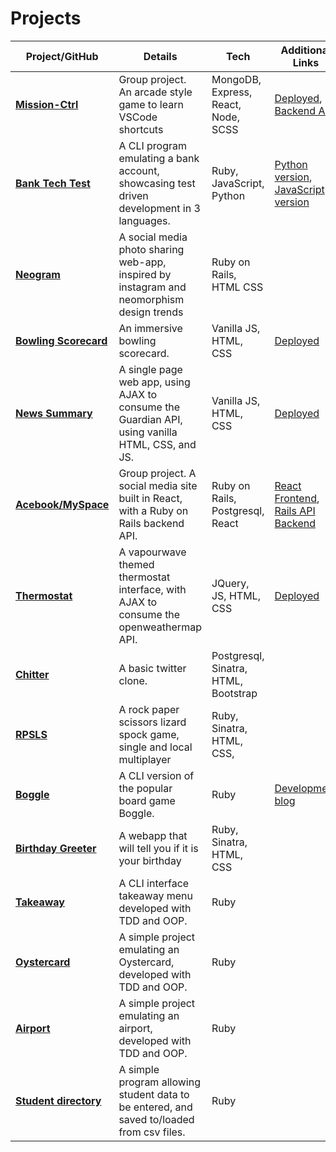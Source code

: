 # Projects

| Project/GitHub          | Details                                                                                         | Tech                                 | Additional Links                                                                                                                            |
| ----------------------- | ----------------------------------------------------------------------------------------------- | ------------------------------------ | ------------------------------------------------------------------------------------------------------------------------------------------- |
| **[Mission-Ctrl]**      | Group project. An arcade style game to learn VSCode shortcuts                                   | MongoDB, Express, React, Node, SCSS  | [Deployed](http://mission-ctrl.surge.sh/), [Backend API](https://github.com/hturnbull93/mission-ctrl-api-node)                              |
| **[Bank Tech Test]**    | A CLI program emulating a bank account, showcasing test driven development in 3 languages.      | Ruby, JavaScript, Python             | [Python version](https://github.com/hturnbull93/bank-py), [JavaScript version](https://github.com/hturnbull93/bank-node)                    |
| **[Neogram]**           | A social media photo sharing web-app, inspired by instagram and neomorphism design trends       | Ruby on Rails, HTML CSS              |                                                                                                                                             |
| **[Bowling Scorecard]** | An immersive bowling scorecard.                                                                 | Vanilla JS, HTML, CSS                | [Deployed](http://immersive-bowling-scorecard.surge.sh/)                                                                                    |
| **[News Summary]**      | A single page web app, using AJAX to consume the Guardian API, using vanilla HTML, CSS, and JS. | Vanilla JS, HTML, CSS                | [Deployed](http://guardian-summariser.surge.sh/)                                                                                            |
| **[Acebook/MySpace]**   | Group project. A social media site built in React, with a Ruby on Rails backend API.            | Ruby on Rails, Postgresql, React     | [React Frontend](https://github.com/hturnbull93/acebook-myspace-react), [Rails API Backend](https://github.com/hturnbull93/acebook-myspace) |
| **[Thermostat]**        | A vapourwave themed thermostat interface, with AJAX to consume the openweathermap API.          | JQuery, JS, HTML, CSS                | [Deployed](https://vapourwave-thermostat.surge.sh)                                                                                          |
| **[Chitter]**           | A basic twitter clone.                                                                          | Postgresql, Sinatra, HTML, Bootstrap |                                                                                                                                             |
| **[RPSLS]**             | A rock paper scissors lizard spock game, single and local multiplayer                           | Ruby, Sinatra, HTML, CSS,            |                                                                                                                                             |
| **[Boggle]**            | A CLI version of the popular board game Boggle.                                                 | Ruby                                 | [Development blog](https://medium.com/@hturnbull93/boggle-in-ruby-dice-and-grids-425bb17625ee)                                              |
| **[Birthday Greeter]**  | A webapp that will tell you if it is your birthday                                              | Ruby, Sinatra, HTML, CSS             |                                                                                                                                             |
| **[Takeaway]**          | A CLI interface takeaway menu developed with TDD and OOP.                                       | Ruby                                 |                                                                                                                                             |
| **[Oystercard]**        | A simple project emulating an Oystercard, developed with TDD and OOP.                           | Ruby                                 |                                                                                                                                             |
| **[Airport]**           | A simple project emulating an airport, developed with TDD and OOP.                              | Ruby                                 |                                                                                                                                             |
| **[Student directory]** | A simple program allowing student data to be entered, and saved to/loaded from csv files.       | Ruby                                 |                                                                                                                                             |

[mission-ctrl]: https://github.com/tommyrharper/mission-ctrl
[bank tech test]: https://github.com/hturnbull93/bank
[neogram]: https://github.com/hturnbull93/instagram-challenge
[bowling scorecard]: https://github.com/hturnbull93/bowling-challenge
[news summary]: https://github.com/hturnbull93/news-summary-challenge
[acebook/myspace]: https://github.com/hturnbull93/acebook-myspace
[thermostat]: https://github.com/hturnbull93/thermostat
[chitter]: https://github.com/hturnbull93/chitter-challenge
[rpsls]: https://github.com/hturnbull93/rps-challenge
[boggle]: https://github.com/hturnbull93/boggle-in-ruby
[birthday greeter]: https://github.com/hturnbull93/birthday-greeter-app
[takeaway]: https://github.com/hturnbull93/takeaway-challenge
[oystercard]: https://github.com/hturnbull93/oystercard
[airport]: https://github.com/hturnbull93/airport_challenge
[student directory]: https://github.com/hturnbull93/student-directory

